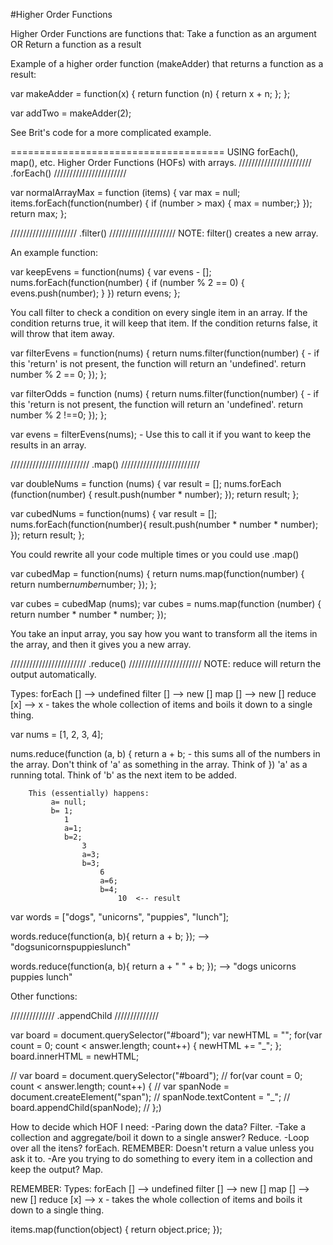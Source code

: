 
#Higher Order Functions

Higher Order Functions are functions that:
Take a function as an argument
OR
Return a function as a result

Example of a higher order function (makeAdder) that returns a function as a result:

var makeAdder = function(x) {
	return function (n) {
		return x + n;
	};
};

var addTwo = makeAdder(2);



See Brit's code for a more complicated example.

=====================================
USING forEach(), map(), etc. Higher Order Functions (HOFs) with arrays.
///////////////////////
.forEach()
///////////////////////

var normalArrayMax = function (items) {
	var max = null;
	items.forEach(function(number) {
		if (number > max) { max = number;}
	});
	return max;
};

/////////////////////
.filter()
/////////////////////
NOTE: filter() creates a new array.

An example function:

var keepEvens = function(nums) {
	var evens - [];
	nums.forEach(function(number) {
		if (number % 2 == 0) {
			evens.push(number);
		}
	})
	return evens;
};

You call filter to check a condition on every single item in an array. If the condition returns true, it will keep that item. If the condition returns false, it will throw that item away.

var filterEvens = function(nums) {
	return nums.filter(function(number) {		- if this 'return' is not present, the function will return an 'undefined'.
		return number % 2 == 0;
	});
};

var filterOdds = function (nums) {
	return nums.filter(function(number) {		- if this 'return is not present, the function will return an 'undefined'.
		return number % 2 !==0;
	});
};

var evens = filterEvens(nums);			- Use this to call it if you want to keep the results in an array.

/////////////////////////
.map()
/////////////////////////

var doubleNums = function (nums) {
	var result = [];
	nums.forEach (function(number) {
		result.push(number * number);
	});
	return result;
};

var cubedNums = function(nums) {
	var result = [];
	nums.forEach(function(number){
		result.push(number * number * number);
	});
	return result;
};

You could rewrite all your code multiple times or you could use .map()

var cubedMap = function(nums) {
		return nums.map(function(number) {
			return number*number*number;
		});
};

var cubes = cubedMap (nums);
var cubes = nums.map(function (number) {
	return number * number * number;
});


You take an input array, you say how you want to transform all the items in the array, and then it gives you a new array.

////////////////////////
.reduce()
///////////////////////
NOTE: reduce will return the output automatically.


Types:
	forEach [] --> undefined
	filter [] --> new []
	map [] -->  new []
	reduce [x] --> x   - takes the whole collection of items and boils it down to a single thing.

var nums = [1, 2, 3, 4];

nums.reduce(function (a, b) {
	return a + b;				- this sums all of the numbers in the array.   Don't think of 'a' as something in the array. Think of
})									'a' as a running total. Think of 'b' as the next item to be added.


		This (essentially) happens:
			 a= null;
			 b= 1;
			 	1
			 	a=1;
			 	b=2;
			 		3
			 		a=3;
			 		b=3;
			 			6
			 			a=6;
			 			b=4;
			 				10  <-- result


var words = ["dogs", "unicorns", "puppies", "lunch"];

words.reduce(function(a, b){
	return a + b;
});
--> "dogsunicornspuppieslunch"

words.reduce(function(a, b){
	return a + " " + b;
});
--> "dogs unicorns puppies lunch"




Other functions:

//////////////
.appendChild
//////////////

var board = document.querySelector("#board");
var newHTML = "";
for(var count = 0; count < answer.length; count++) {
  newHTML += "<span>_</span>";
};
board.innerHTML = newHTML;

// var board = document.querySelector("#board");
// for(var count = 0; count < answer.length; count++) {
//   var spanNode = document.createElement("span");
//   spanNode.textContent = "_";
//   board.appendChild(spanNode);
// };)



How to decide which HOF I need:
-Paring down the data? Filter.
-Take a collection and aggregate/boil it down to a single answer? Reduce.
-Loop over all the itens? forEach.
	REMEMBER: Doesn't return a value unless you ask it to.
-Are you trying to do something to every item in a collection and keep the output? Map.

REMEMBER:
Types:
	forEach [] --> undefined
	filter [] --> new []
	map [] -->  new []
	reduce [x] --> x   - takes the whole collection of items and boils it down to a single thing.

items.map(function(object) {
	return object.price;
});
